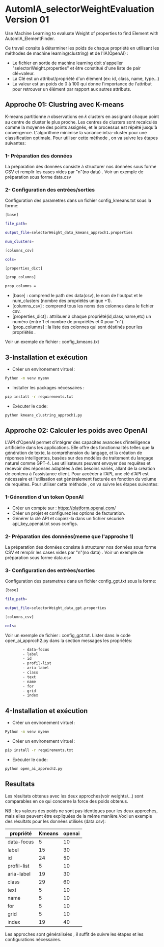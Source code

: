 # AutomIA_selectorWeightEvaluation Version 01
Use Machine Learning to evaluate Weight of properties to find Element with AutomIA_ElementFinder.

Ce travail consite à déterminer les poids de chaque propriété en utilisant les méthodes de machine learning(clustring) et de l'IA(OpenAI) :
- Le fichier en sortie de machine learning doit s'appeller "selectorWeight.properties" et être constitué d'une liste de pair clé=valeur.
- La Clé est un attribut/propriété d'un élément (ex: id, class, name, type...)
- La valeur est un poids de 0 à 100 qui donne l'importance de l'attribut pour retrouver un élément par rapport aux autres attributs.

## Approche 01: Clustring avec K-means

K-means partitionne 𝑛 observations en 𝑘 clusters en assignant chaque point au centre de cluster le plus proche. Les centres de clusters sont recalculés comme la moyenne des points assignés, et le processus est répété jusqu'à convergence. L'algorithme minimise la variance intra-cluster pour une classification optimale.
Pour utiliser cette méthode , on va suivre les étapes suivantes:
### 1- Préparation des données
La préparation des données consiste à structurer nos données sous forme CSV et remplir les cases vides par "n"(no data) .
Voir un exemple de préparation sous forme data.csv
### 2- Configuration des entrées/sorties
Configuration des parametres dans un fichier config_kmeans.txt sous la forme:
```bash
[base]

file_path=

output_file=selectorWeight_data_kmeans_approch1.properties

num_clusters=

[columns_csv]

cols=

[properties_dict]

[prop_columns]

prop_columns = 
```

- [base] : comprend le path des data(csv), le nom de l'output et le num_clusters (nombre des propriétés unique +1).
- [columns_csv] : comprend tous les noms des colonnes dans le fichier csv.
- [properties_dict] : attribuer à chaque propriété(id,class,name,etc) un numéro (entre 1 et nombre de propriétés et 0 pour "n").
- [prop_columns] : la liste des colonnes qui sont déstinés pour les propriétés .

Voir un exemple de fichier : config_kmeans.txt

## 3-Installation et exécution 
- Créer un environement virtuel :
```bash
Python -m venv myenv
```

- Installer les packages nécessaires :
```bash
pip install -r requirements.txt
```

- Exécuter le code:
```bash
python kmeans_clustring_approch1.py
```

## Approche 02: Calculer les poids avec OpenAI
L'API d'OpenAI permet d'intégrer des capacités avancées d'intelligence artificielle dans les applications. Elle offre des fonctionnalités telles que la génération de texte, la compréhension du langage, et la création de réponses intelligentes, basées sur des modèles de traitement du langage naturel comme GPT-4. Les utilisateurs peuvent envoyer des requêtes et recevoir des réponses adaptées à des besoins variés, allant de la création de contenu à l'assistance client. Pour accéder à l'API, une clé d'API est nécessaire et l'utilisation est généralement facturée en fonction du volume de requêtes.
Pour utiliser cette méthode , on va suivre les étapes suivantes:
### 1-Géneration d'un token OpenAI
- Créer un compte sur : https://platform.openai.com/
- Créer un projet et configurez les options de facturation.
- Générer la clé API et copiez-la dans un fichier sécurisé api_key_openai.txt sous configs.
### 2- Préparation des données(meme que l'approche 1)
La préparation des données consiste à structurer nos données sous forme CSV et remplir les cases vides par "n"(no data) .
Voir un exemple de préparation sous forme data.csv
### 3- Configuration des entrées/sorties
Configuration des parametres dans un fichier config_gpt.txt sous la forme:
```bash
[base]

file_path=

output_file=selectorWeight_data_gpt.properties

[columns_csv]

cols=
```
Voir un exemple de fichier : config_gpt.txt.
Lister dans le code open_ai_approch2.py dans la section messages les propriétés:
```bash
        - data-focus
        - label
        - id
        - profil-list
        - aria-label
        - class
        - text
        - name
        - for
        - grid
        - index
```

## 4-Installation et exécution 
- Créer un environement virtuel :
```bash
Python -m venv myenv
```

- Créer un environement virtuel :
```bash
pip install -r requirements.txt
```

- Exécuter le code:
```bash
python open_ai_approch2.py
```
## Resultats
Les résultats obtenus avec les deux approches(voir weights/...) sont comparables en ce qui concerne la force des poids obtenus. 

NB : les valeurs des poids ne sont pas identiques pour les deux approches, mais elles peuvent être expliquées de la même manière.Voci un exemple des résultats pour les données utilisés (data.csv):


| propriété       | Kmeans | openai |
|----------------|---------|---------|
| data-focus     | 5       | 10      |
| label          | 15      | 30      |
| id             | 24      | 50      |
| profil-list    | 5       | 10      |
| aria-label     | 19      | 30      |
| class          | 29      | 60      |
| text           | 5       | 10      |
| name           | 5       | 10      |
| for            | 5       | 10      |
| grid           | 5       | 10      |
| index          | 19      | 40      |


Les approches sont généralisées , il suffit de suivre les étapes et les configurations nécessaires.
